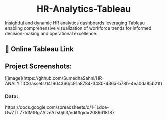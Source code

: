 <h1 align="center" id="title">HR-Analytics-Tableau</h1>

<p id="description">Insightful and dynamic HR analytics dashboards leveraging Tableau enabling comprehensive visualization of workforce trends for informed decision-making and operational excellence.</p>

<h2>🚀 Online Tableau Link </h2>

<h2>Project Screenshots:</h2>
![image](https://github.com/SumedhaSahni/HR-ANALYTICS/assets/141904366/c91a8784-3480-436a-b78b-4ea0da85b21f)

<h3>Data:</h3>
<p>https://docs.google.com/spreadsheets/d/1-1Ldoe-DwZTL77tdMtRgZAIzeAzs0jh3/edit#gid=2089618187</p>
